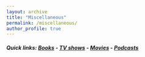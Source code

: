 ```yaml
---
layout: archive
title: "Miscellaneous"
permalink: /miscellaneous/
author_profile: true
---
```


##### Quick links: [Books](./#books) - [TV shows](./#tv-shows) - [Movies](.#movies) - [Podcasts](./#podcasts) 









<!--stackedit_data:
eyJoaXN0b3J5IjpbMTgzNDgzMTQ4Nl19
-->